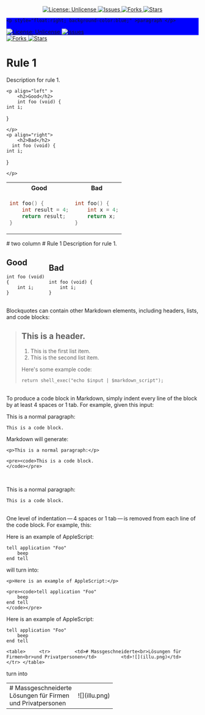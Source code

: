 <p align="center">

<a href="http://unlicense.org/">
<img src="https://img.shields.io/badge/license-Unlicense-blue.svg" alt="License: Unlicense">
</a>

<a href="https://github.com/markdown-templates/markdown-snippets/issues">
<img src="https://img.shields.io/github/issues/markdown-templates/markdown-snippets.svg" alt="Issues">
</a>

<a href="https://github.com/markdown-templates/markdown-snippets/fork">
<img src="https://img.shields.io/github/forks/markdown-templates/markdown-snippets.svg" alt="Forks">
</a>

<a href="https://github.com/markdown-templates/markdown-snippets/stargazers">
<img src="https://img.shields.io/github/stars/markdown-templates/markdown-snippets.svg" alt="Stars">
</a>

</p>


    
<div width="40%" style=" background-color:blue;">
    
    <p style="float:right; background-color:blue;" >paragraph </p>
    
<a href="http://unlicense.org/">
<img src="https://img.shields.io/badge/license-Unlicense-blue.svg" alt="License: Unlicense">
</a>

<a href="https://github.com/markdown-templates/markdown-snippets/issues">
<img src="https://img.shields.io/github/issues/markdown-templates/markdown-snippets.svg" alt="Issues">
</a>

</div>

<div width="40%" style="color:red;">
    
<a href="https://github.com/markdown-templates/markdown-snippets/fork">
<img src="https://img.shields.io/github/forks/markdown-templates/markdown-snippets.svg" alt="Forks">
</a>

<a href="https://github.com/markdown-templates/markdown-snippets/stargazers">
<img src="https://img.shields.io/github/stars/markdown-templates/markdown-snippets.svg" alt="Stars">
</a>

</div>



# Rule 1
Description for rule 1.


    <p align="left" >
        <h2>Good</h2>
        int foo (void) {
    int i;
}

    </p>
    <p align="right">
        <h2>Bad</h2>
      int foo (void) {
    int i;
}

    </p>


<table>
<tr>
<th> Good </th>
<th> Bad </th>
</tr>
<tr>
<td>

```c++
int foo() {
    int result = 4;
    return result;
}
```

</td>
<td>

```c++
int foo() { 
    int x = 4;
    return x;
}
```

</td>
</tr>
</table>
# two column
# Rule 1
Description for rule 1.

<div style="-webkit-column-count: 2; -moz-column-count: 2; column-count: 2; -webkit-column-rule: 1px dotted #e0e0e0; -moz-column-rule: 1px dotted #e0e0e0; column-rule: 1px dotted #e0e0e0;">
    <div style="display: inline-block;">
        <h2>Good</h2>
        <pre><code class="language-c">int foo (void) 
{
    int i;
}
</code></pre>
    </div>
    <div style="display: inline-block;">
        <h2>Bad</h2>
        <pre><code class="language-c">int foo (void) {
    int i;
}
</code></pre>
    </div>
</div>

Blockquotes can contain other Markdown elements, including headers, lists, and code blocks:

> ## This is a header.
> 
> 1.   This is the first list item.
> 2.   This is the second list item.
> 
> Here's some example code:
> 
>     return shell_exec("echo $input | $markdown_script");

<br>
To produce a code block in Markdown, simply indent every line of the block by at least 4 spaces or 1 tab. For example, given this input:

This is a normal paragraph:

    This is a code block.

Markdown will generate:

```
<p>This is a normal paragraph:</p>

<pre><code>This is a code block.
</code></pre>
```
<br>

<p>This is a normal paragraph:</p>

<pre><code>This is a code block.
</code></pre>
<br>
One level of indentation — 4 spaces or 1 tab — is removed from each line of the code block. For example, this:

Here is an example of AppleScript:

    tell application "Foo"
        beep
    end tell

will turn into:
```
<p>Here is an example of AppleScript:</p>

<pre><code>tell application "Foo"
    beep
end tell
</code></pre>
```

<p>Here is an example of AppleScript:</p>

<pre><code>tell application "Foo"
    beep
end tell
</code></pre>

```
<table>     <tr>         <td># Massgeschneiderte<br>Lösungen für Firmen<br>und Privatpersonen</td>         <td>![](illu.png)</td>     </tr> </table>
```
turn into
<table>     <tr>         <td># Massgeschneiderte<br>Lösungen für Firmen<br>und Privatpersonen</td>         <td>![](illu.png)</td>     </tr> </table>
